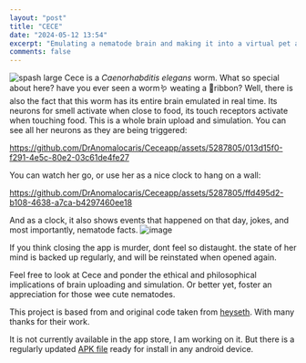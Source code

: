 ```yaml
---
layout: "post"
title: "CECE"
date: "2024-05-12 13:54"
excerpt: "Emulating a nematode brain and making it into a virtual pet app."
comments: false
---
```


![spash large](https://github.com/DrAnomalocaris/Ceceapp/assets/5287805/45661944-d853-489f-9396-b6d31fc1e621)
Cece is a *Caenorhabditis elegans* worm. What so special about here? have you ever seen a worm🪱 weating a 🎀ribbon? 
Well, there is also the fact that this worm has its entire brain emulated in real time. Its neurons for smell activate when close to food, its touch receptors activate when touching food. 
This is a whole brain upload and simulation. You can see all her neurons as they are being triggered:


https://github.com/DrAnomalocaris/Ceceapp/assets/5287805/013d15f0-f291-4e5c-80e2-03c61de4fe27

You can watch her go, or use her as a nice clock to hang on a wall:

https://github.com/DrAnomalocaris/Ceceapp/assets/5287805/ffd495d2-b108-4638-a7ca-b4297460ee18

And as a clock, it also shows events that happened on that day, jokes, and most importantly, nematode facts.
![image](https://github.com/DrAnomalocaris/Ceceapp/assets/5287805/0b6d9625-3daf-4cc6-a173-b2e8cb7cd986)


If you think closing the app is murder, dont feel so distaught. the state of her mind is backed up regularly, and will be reinstated when opened again. 

Feel free to look at Cece and ponder the ethical and philosophical implications of brain uploading and simulation. Or better yet, foster an appreciation for those wee cute nematodes.

This project is based from and original code taken from [heyseth](https://github.com/heyseth/worm-sim). With many thanks for their work.

It is not currently available in the app store, I am working on it. But there is a regularly updated [APK file](https://github.com/DrAnomalocaris/Ceceapp/blob/master/app/release/app-release.apk) ready for install in any android device.
